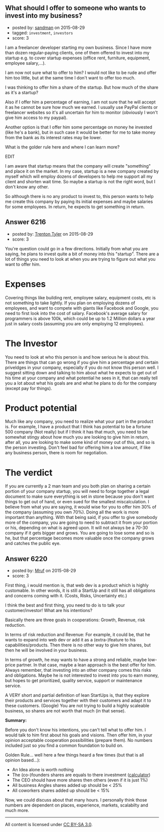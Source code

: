 ## What should I offer to someone who wants to invest into my business?

- posted by: [sandman](https://stackexchange.com/users/194597/sandman) on 2015-08-29
- tagged: `investment`, `investors`
- score: 3

I am a freelancer developer starting my own business. Since I have more than dozen regular-paying clients, one of them offered to invest into my startup e.g. to cover startup expenses (office rent, furniture, equipment, employee salary,...).

I am now not sure what to offer to him? I would not like to be rude and offer him too little, but at the same time I don't want to offer too much. 

I was thinking to offer him a share of the startup. But how much of the share as it's a startup?

Also if I offer him a percentage of earning, I am not sure that he will accept it as he cannot be sure how much we earned. I usually use PayPal clients or freelancer websites so it's all uncertain for him to monitor (obviously I won't give him access to my paypal). 

Another option is that I offer him some percentage on money he invested (like he's a bank), but in such case it would be better for me to take money from the bank as its interest rates may be lower. 

What is the golder rule here and where I can learn more? 

EDIT

I am aware that startup means that the company will create "something" and place it on the market. In my case, startup is a new company created by myself which will employ dozens of developers to help me support all my client and shorten wait time. So maybe a startup is not the right word, but I don't know any other. 

So although there is no any product to invest to, this person wants to help me create this company by paying its initial expenses and maybe salaries for some employees. In return, he expects to get something in return. 


## Answer 6216

- posted by: [Trenton Tyler](https://stackexchange.com/users/6828026/trenton-tyler) on 2015-08-29
- score: 3

You're question could go in a few directions. Initially from what you are saying, he plans to invest quite a bit of money into this "startup". There are a lot of things you need to look at when you are trying to figure out what you want to offer him.

Expenses
=======
Covering things like building rent, employee salary, equipment costs, etc is not something to take lightly. If you plan on employing dozens of employees, and want to compete with giants like Facebook and Google, you need to first look into the cost of salary. Facebook's average salary for programmers is above 100k, which could be up to 1.2 Million dollars a year just in salary costs (assuming you are only employing 12 employees).

The Investor
============

You need to look at who this person is and how serious he is about this. There are things that can go wrong if you give him a percentage and certain priveldges in your company, especially if you do not know this person well. I suggest sitting down and talking to him about what he expects to get out of his time at your company and what potential he sees in it, that can really tell you a lot about what his goals are and what he plans to do for the company (except pay for things). 

Product potential
=================

Much like any company, you need to realize what your part in the product is. For example, I have a product that I think has potential to be a fortune 500 company (Not really) but if I think it has that much, you need to be somewhat stingy about how much you are looking to give him in return, after all, you are looking to make some kind of money out of this, and so is the person investing. Don't feel bad for offering him a low amount, if like any business person, there is room for negotiation. 

The verdict
===========

If you are currently a 2 man team and you both plan on sharing a certain portion of your company startup, you will need to forge together a legal document to make sure everything is set in stone because you don't want things to get out of hand, or even sued for the smallest miscalculation. I believe from what you are saying, it would wise for you to offer him 30% of the company (assuming you own 70%). Doing all the work is more important than anything. With that being said, if you offer to give somebody more of the company, you are going to need to subtract it from your portion or his, depending on what is agreed upon. It will not always be a 70-30 company if it gets bigger and grows. You are going to lose some and so is he, but that percentage becomes more valuable once the company grows and catches the public eye. 


## Answer 6220

- posted by: [Mruf](https://stackexchange.com/users/3246202/mruf) on 2015-08-29
- score: 3

First thing, i would mention is, that web dev is a product which is highly customable. In other words, it is still a StartUp and it still has all obligations and concerns coming with it. (Costs, Risks, Uncertainty etc.)

I think the best and first thing, you need to do is to talk your customer/investor! What are his intentions? 

Basically there are three goals in cooperations: Growth, Revenue, risk reduction.

In terms of risk reduction and Revenue: For example, it could be, that he wants to expand into web dev or add it as a (extra-)feature to his capabilities/products. Then there is no other way to give him shares, but then he will be involved in your business.

In terms of growth, he may wants to have a strong and reliable, maybe low-price partner. In that case, maybe a lean approach is the best offer for him. Always remember, that investing into an other company comes this risks and obligations. Maybe he is not interested to invest into you to earn money, but hopes to get prioritized, quality service, support or maintenance service.

A VERY short and partial definition of lean StartUps is, that they explore their products and services together with their customers and adapt it to these customers. (Google) You are not trying to build a highly scaleable business, so shares are not worth that much (in that sense).

**Summary:**

Before you don't know his intentions, you can't tell what to offer him. I would talk to him first about his goals and visions. Then offer him, in your opinion acceptable cooperation possibilities (prepare them). No numbers included just so you find a common foundation to build on.

Golden Rule... well here a few things heard a few times (but that is all opinion based...):

 - An Idea alone is worth nothing
 - The (co-)founders shares are equals to there investment ([calculator](http://foundrs.com/))
 - The CEO should have more shares then others (even if it is just 1%)
 - All business Angles shares added up should be < 25%
 - All coworkers shares added up should be < 15%

Now, we could discuss about that many hours. I personally think those numbers are dependent on places, experience, markets, scalabilty and much more.



---

All content is licensed under [CC BY-SA 3.0](https://creativecommons.org/licenses/by-sa/3.0/).
